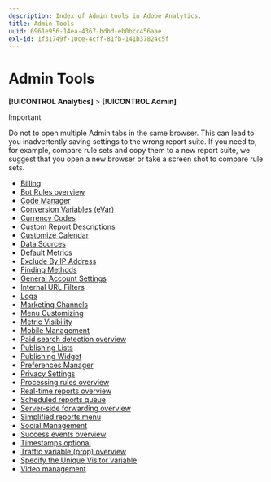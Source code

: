 ```yaml
---
description: Index of Admin tools in Adobe Analytics.
title: Admin Tools
uuid: 6961e956-14ea-4367-bdbd-eb0bcc456aae
exl-id: 1f31749f-10ce-4cff-81fb-141b37824c5f
---
```

# Admin Tools

**[!UICONTROL Analytics]** > **[!UICONTROL Admin]** 

>[!IMPORTANT]
>
>Do not to open multiple Admin tabs in the same browser. This can lead to you inadvertently saving settings to the wrong report suite. If you need to, for example, compare rule sets and copy them to a new report suite, we suggest that you open a new browser or take a screen shot to compare rule sets.

+ [Billing](billing-admin.md)
+ [Bot Rules overview](bot-removal/bot-rules.md)
+ [Code Manager](code-manager-admin.md)
+ [Conversion Variables (eVar)](conversion-var-admin/conversion-var-admin.md)
+ [Currency Codes](currency.md)
+ [Custom Report Descriptions](custom-desc-admin.md)
+ [Customize Calendar](custom-calendar.md)
+ [Data Sources](data-sources.md)
+ [Default Metrics](default-metrics.md)
+ [Exclude By IP Address](exclude-ip.md)
+ [Finding Methods](finding-methods.md)
+ [General Account Settings](general-acct-settings-admin.md)
+ [Internal URL Filters](internal-url-filter-admin.md)
+ [Logs](logs.md)
+ [Marketing Channels](marketing-channels-admin.md)
+ [Menu Customizing](customize-menus.md)
+ [Metric Visibility](metric-visibility.md)
+ [Mobile Management](mobile-management.md)
+ [Paid search detection overview](paid-search-detection/paid-search-detection.md)
+ [Publishing Lists](publishing-list.md)
+ [Publishing Widget](publishing-widgets-admin.md)
+ [Preferences Manager](preferences-manager.md)
+ [Privacy Settings](privacy-settings.md)
+ [Processing rules overview](c-processing-rules/processing-rules.md)
+ [Real-time reports overview](realtime/realtime.md)
+ [Scheduled reports queue](scheduled-reports-admin.md)
+ [Server-side forwarding overview](c-server-side-forwarding/ssf.md)
+ [Simplified reports menu](t-simplified-menu.md)
+ [Social Management](social-management.md)
+ [Success events overview](c-success-events/success-event.md)
+ [Timestamps optional](timestamp-optional.md)
+ [Traffic variable (prop) overview](c-traffic-variables/traffic-var.md)
+ [Specify the Unique Visitor variable](unique-visitor-variable-admin/t-unique-visitor-variable.md)
+ [Video management](video-management.md)
